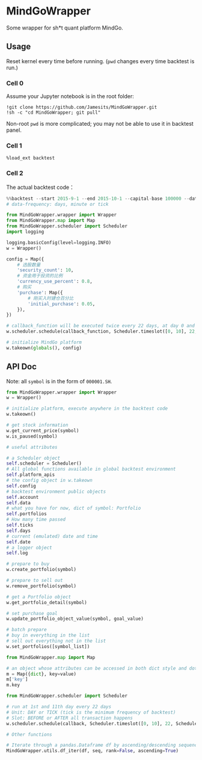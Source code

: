 # MindGoWrapper

Some wrapper for sh*t quant platform MindGo.

## Usage

Reset kernel every time before running. (`pwd` changes every time backtest is run.)

### Cell 0

Assume your Jupyter notebook is in the root folder:

```shell
!git clone https://github.com/Jamesits/MindGoWrapper.git
!sh -c "cd MindGoWrapper; git pull"
```

Non-root `pwd` is more complicated; you may not be able to use it in backtest panel. 

### Cell 1

```
%load_ext backtest
```

### Cell 2

The actual backtest code：

```python
%%backtest --start 2015-9-1 --end 2015-10-1 --capital-base 100000 --data-frequency minute --output -
# data-frequency: days, minute or tick

from MindGoWrapper.wrapper import Wrapper
from MindGoWrapper.map import Map
from MindGoWrapper.scheduler import Scheduler
import logging

logging.basicConfig(level=logging.INFO)
w = Wrapper()

config = Map({
    # 选股数量
    'security_count': 10,
    # 资金用于投资的比例
    'currency_use_percent': 0.8,
    # 购买
    'purchase': Map({
        # 刚买入时建仓百分比
        'initial_purchase': 0.05,
    }),
})

# callback_function will be executed twice every 22 days, at day 0 and 10
w.scheduler.schedule(callback_function, Scheduler.timeslot([0, 10], 22, Scheduler.Unit.DAY, Scheduler.Slot.BEFORE))

# initialize MindGo platform
w.takeown(globals(), config)
```

## API Doc

Note: all `symbol` is in the form of `000001.SH`.

```python
from MindGoWrapper.wrapper import Wrapper
w = Wrapper()

# initialize platform, execute anywhere in the backtest code
w.takeown() 

# get stock information
w.get_current_price(symbol)
w.is_paused(symbol)

# useful attributes

# a Scheduler object
self.scheduler = Scheduler()
# All global functions available in global backtest environment
self.platform_apis
# the config object in w.takeown
self.config
# backtest environment public objects
self.account
self.data
# what you have for now, dict of symbol: Portfolio
self.portfolios
# How many time passed
self.ticks
self.days
# current (emulated) date and time
self.date
# a logger object
self.log

# prepare to buy
w.create_portfolio(symbol)

# prepare to sell out
w.remove_portfolio(symbol)

# get a Portfolio object
w.get_portfolio_detail(symbol)

# set purchase goal
w.update_portfolio_object_value(symbol, goal_value)

# batch prepare
# buy in everything in the list
# sell out everything not in the list
w.set_portfolios([symbol_list])

from MindGoWrapper.map import Map

# an object whose attributes can be accessed in both dict style and dot notation
m = Map({dict}, key=value)
m['key']
m.key

from MindGoWrapper.scheduler import Scheduler

# run at 1st and 11th day every 22 days
# Unit: DAY or TICK (tick is the minimum frequency of backtest)
# Slot: BEFORE or AFTER all transaction happens
w.scheduler.schedule(callback, Scheduler.timeslot([0, 10], 22, Scheduler.Unit.DAY, Scheduler.Slot.BEFORE))

# Other functions

# Iterate through a pandas.Dataframe df by ascending/descending sequence of seq
MindGoWrapper.utils.df_iter(df, seq, rank=False, ascending=True)
``` 